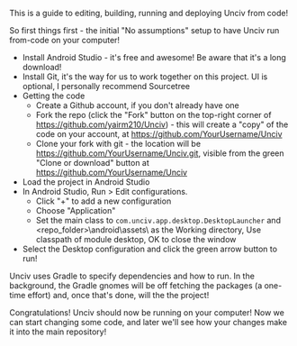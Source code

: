 This is a guide to editing, building, running and deploying Unciv from code!

So first things first - the initial "No assumptions" setup to have Unciv run from-code on your computer!

* Install Android Studio - it's free and awesome! Be aware that it's a long download!
* Install Git, it's the way for us to work together on this project. UI is optional, I personally recommend Sourcetree
* Getting the code
   * Create a Github account, if you don't already have one
   * Fork the repo (click the "Fork" button on the top-right corner of https://github.com/yairm210/Unciv) - this will create a "copy" of the code on your account, at https://github.com/YourUsername/Unciv
   * Clone your fork with git - the location will be https://github.com/YourUsername/Unciv.git, visible from the green "Clone or download" button at https://github.com/YourUsername/Unciv
* Load the project in Android Studio
* In Android Studio, Run > Edit configurations.
  * Click "+" to add a new configuration
  * Choose "Application"
  * Set the main class to `com.unciv.app.desktop.DesktopLauncher` and <repo_folder>\android\assets\ as the Working directory, Use classpath of module desktop, OK to close the window
* Select the Desktop configuration and click the green arrow button to run!

Unciv uses Gradle to specify dependencies and how to run. In the background, the Gradle gnomes will be off fetching the packages (a one-time effort) and, once that's done, will the the project!

Congratulations! Unciv should now be running on your computer! Now we can start changing some code, and later we'll see how your changes make it into the main repository!